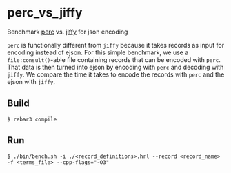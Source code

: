 perc_vs_jiffy
=====

Benchmark [perc][1] vs. [jiffy][2] for json encoding

`perc` is functionally different from `jiffy` because it takes records
as input for encoding instead of ejson. For this simple benchmark, we
use a `file:consult()`-able file containing records that can be
encoded with `perc`. That data is then turned into ejson by encoding
with `perc` and decoding with `jiffy`. We compare the time it takes to
encode the records with `perc` and the ejson with `jiffy`.

[1]: https://github.com/jabarszcz/perc/tree/encoder
[2]: https://github.com/davisp/jiffy

Build
-----

    $ rebar3 compile

Run
---

    $ ./bin/bench.sh -i ./<record_definitions>.hrl --record <record_name> -f <terms_file> --cpp-flags="-O3"